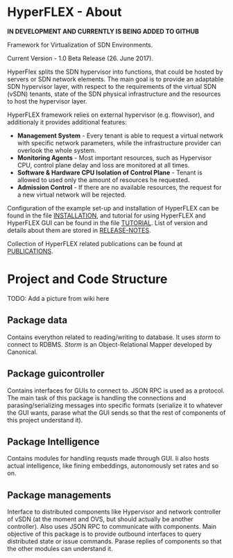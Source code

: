 # HyperFLEX - About

**IN DEVELOPMENT AND CURRENTLY IS BEING ADDED TO GITHUB**

Framework for Virtualization of SDN Environments.

Current Version - 1.0 Beta Release (26. June 2017).

HyperFlex splits the SDN hypervisor into functions, that could be hosted by servers or SDN network elements. The main goal is to provide an adaptable SDN hypervisor layer, with respect to the requirements of the virtual SDN (vSDN) tenants, state of the SDN physical infrastructure and the resources to host the hypervisor layer. 

HyperFLEX framework relies on external hypervisor (e.g. flowvisor), and additionaly it provides additional features:

* **Management System** - Every tenant is able to request a virtual network with specific network parameters, while the infrastructure provider can overlook the whole system.
* **Monitoring Agents** - Most important resources, such as Hypervisor CPU, control plane delay and loss are monitored at all times. 
* **Software & Hardware CPU Isolation of Control Plane** - Tenant is allowed to used only the amount of resources he requested.
* **Admission Control** - If there are no available resources, the request for a new virtual network will be rejected.

Configuration of the example set-up and installation of HyperFLEX can be found in the file [INSTALLATION](https://github.com/tum-lkn/HyperFLEX/blob/master/INSTALLATION.md), and tutorial for using HyperFLEX and HyperFLEX GUI can be found in the file [TUTORIAL](https://github.com/tum-lkn/HyperFLEX/blob/master/TUTORIAL.md). List of version and details about them are stored in [RELEASE-NOTES](https://github.com/tum-lkn/HyperFLEX/blob/master/RELEASE-NOTES.txt).

Collection of HyperFLEX related publications can be found at [PUBLICATIONS](https://github.com/tum-lkn/HyperFLEX/blob/master/PUBLICATIONS.md).

# Project and Code Structure

TODO: Add a picture from wiki here

## Package data 

Contains everython related to reading/writing to database. It uses _storm_ to connect to RDBMS. _Storm_ is an Object-Relational Mapper developed by Canonical.

## Package guicontroller 

Contains interfaces for GUIs to connect to. JSON RPC is used as a protocol. The main task of this package is handling the connections and parasing/serializing messages into specific formats (serialize it to whatever the GUI wants, parase what the GUI sends so that the rest of components of this project understand it).

## Package Intelligence

Contains modules for handling requsts made through GUI. Ii also hosts actual intelligence, like fining embeddings, autonomously set rates and so on.

## Package managements 

Interface to distributed components like Hypervisor and network controller of vSDN (at the moment and OVS, but should actually be another controller). Also uses JSON RPC to communicate with components. Main objective of this package is to provide outbound interfaces to query distributed state or issue commands. Parase replies of components so that the other modules can understand it.


